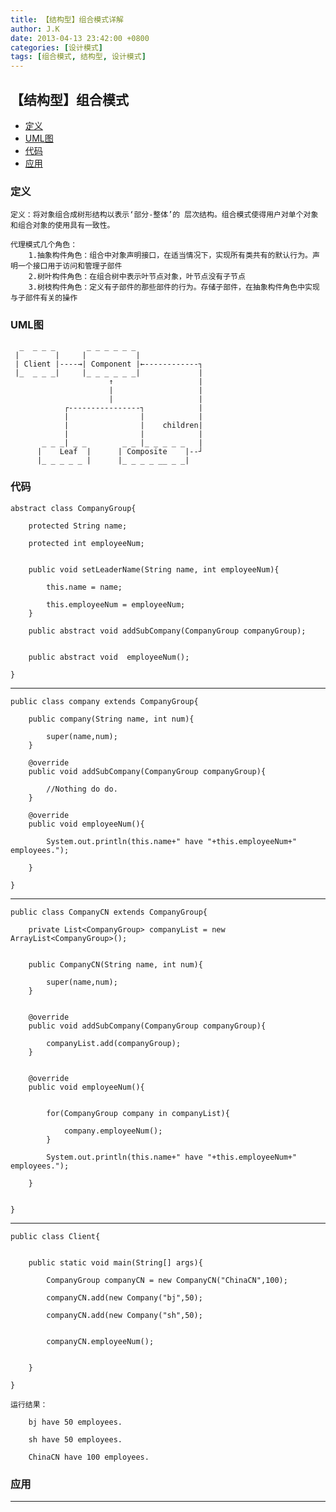 ```yaml
---
title: 【结构型】组合模式详解
author: J.K
date: 2013-04-13 23:42:00 +0800
categories: [设计模式]
tags: [组合模式, 结构型, 设计模式]
---
```


## 【结构型】组合模式

*   [定义](#define)
*   [UML图](#UML)
*   [代码](#code)
*   [应用](#app)


<h3 id="define">定义</h3>

    定义：将对象组合成树形结构以表示‘部分-整体’的 层次结构。组合模式使得用户对单个对象和组合对象的使用具有一致性。

    代理模式几个角色：
        1.抽象构件角色：组合中对象声明接口，在适当情况下，实现所有类共有的默认行为。声明一个接口用于访问和管理子部件
        2.树叶构件角色：在组合树中表示叶节点对象，叶节点没有子节点
        3.树枝构件角色：定义有子部件的那些部件的行为。存储子部件，在抽象构件角色中实现与子部件有关的操作


<h3 id="UML">UML图</h3>

      _  _ _ _       _ _ _ _ _ _
     |        |     |           |
     | Client |----→| Component |←------------┐
     |_  _ _ _|     |_ _ _ _ _ _|             |
                          ↑                   |
                          |                   |
                          |                   |
                ┌----------------┐            |
                |                |            |
                |                |    children|
                |                |            |
           _ _ _| _ _        _ _ |_ _ _ _ _   |
          |    Leaf  |      | Composite    |--┘
          |_ _ _ _ _ |      |_ _ _ _ __ _ _|

<h3 id="code">代码</h3>

    abstract class CompanyGroup{

        protected String name;

        protected int employeeNum;


        public void setLeaderName(String name, int employeeNum){

            this.name = name;

            this.employeeNum = employeeNum;
        }

        public abstract void addSubCompany(CompanyGroup companyGroup);


        public abstract void  employeeNum();

    }


***

    public class company extends CompanyGroup{

        public company(String name, int num){

            super(name,num);
        }

        @override
        public void addSubCompany(CompanyGroup companyGroup){

            //Nothing do do.
        }

        @override
        public void employeeNum(){

            System.out.println(this.name+" have "+this.employeeNum+" employees.");

        }

    }


***

    public class CompanyCN extends CompanyGroup{

        private List<CompanyGroup> companyList = new ArrayList<CompanyGroup>();


        public CompanyCN(String name, int num){

            super(name,num);
        }


        @override
        public void addSubCompany(CompanyGroup companyGroup){

            companyList.add(companyGroup);
        }


        @override
        public void employeeNum(){


            for(CompanyGroup company in companyList){

                company.employeeNum();
            }

            System.out.println(this.name+" have "+this.employeeNum+" employees.");

        }


    }

***

    public class Client{


        public static void main(String[] args){

            CompanyGroup companyCN = new CompanyCN("ChinaCN",100);

            companyCN.add(new Company("bj",50);

            companyCN.add(new Company("sh",50);


            companyCN.employeeNum();


        }

    }

    运行结果：

        bj have 50 employees.

        sh have 50 employees.

        ChinaCN have 100 employees.



<h3 id="app">应用</h3>



***
